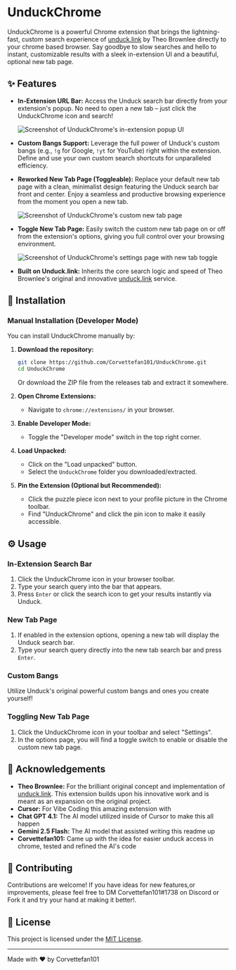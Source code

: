 # UnduckChrome
UnduckChrome is a powerful Chrome extension that brings the lightning-fast, custom search experience of [unduck.link](https://unduck.link/) by Theo Brownlee directly to your chrome based browser. Say goodbye to slow searches and hello to instant, customizable results with a sleek in-extension UI and a beautiful, optional new tab page.
## ✨ Features

*   **In-Extension URL Bar:** Access the Unduck search bar directly from your extension's popup. No need to open a new tab – just click the UnduckChrome icon and search!
    <p align="left">
      <img src="https://github.com/user-attachments/assets/96896a9f-0d58-48a5-bdd6-3c7697c6c94f" alt="Screenshot of UnduckChrome's in-extension popup UI">
*   **Custom Bangs Support:** Leverage the full power of Unduck's custom bangs (e.g., `!g` for Google, `!yt` for YouTube) right within the extension. Define and use your own custom search shortcuts for unparalleled efficiency.

*   **Reworked New Tab Page (Toggleable):** Replace your default new tab page with a clean, minimalist design featuring the Unduck search bar front and center. Enjoy a seamless and productive browsing experience from the moment you open a new tab.
    <p align="left">
      <img src="https://github.com/user-attachments/assets/9c1e39bd-4a26-4619-a8ee-045662080ac4" alt="Screenshot of UnduckChrome's custom new tab page">
*   **Toggle New Tab Page:** Easily switch the custom new tab page on or off from the extension's options, giving you full control over your browsing environment.
    <p align="left">
      <img src="https://github.com/user-attachments/assets/e41008dc-0987-4e19-bb74-2abe6393ccfc" alt="Screenshot of UnduckChrome's settings page with new tab toggle">
*   **Built on Unduck.link:** Inherits the core search logic and speed of Theo Brownlee's original and innovative [unduck.link](https://unduck.link/) service.

## 🚀 Installation

### Manual Installation (Developer Mode)

You can install UnduckChrome manually by:

1.  **Download the repository:**
    ```bash
    git clone https://github.com/Corvettefan101/UnduckChrome.git
    cd UnduckChrome
    ```
    Or download the ZIP file from the releases tab and extract it somewhere.

2.  **Open Chrome Extensions:**
    *   Navigate to `chrome://extensions/` in your browser.

3.  **Enable Developer Mode:**
    *   Toggle the "Developer mode" switch in the top right corner.

4.  **Load Unpacked:**
    *   Click on the "Load unpacked" button.
    *   Select the `UnduckChrome` folder you downloaded/extracted.

5.  **Pin the Extension (Optional but Recommended):**
    *   Click the puzzle piece icon next to your profile picture in the Chrome toolbar.
    *   Find "UnduckChrome" and click the pin icon to make it easily accessible.

## ⚙️ Usage

### In-Extension Search Bar

1.  Click the UnduckChrome icon in your browser toolbar.
2.  Type your search query into the bar that appears.
3.  Press `Enter` or click the search icon to get your results instantly via Unduck.

### New Tab Page

1.  If enabled in the extension options, opening a new tab will display the Unduck search bar.
2.  Type your search query directly into the new tab search bar and press `Enter`.

### Custom Bangs

Utilize Unduck's original powerful custom bangs and ones you create yourself!

### Toggling New Tab Page

1.  Click the UnduckChrome icon in your toolbar and select "Settings".
2.  In the options page, you will find a toggle switch to enable or disable the custom new tab page.

## 🙏 Acknowledgements

*   **Theo Brownlee:** For the brilliant original concept and implementation of [unduck.link](https://unduck.link/). This extension builds upon his innovative work and is meant as an expansion on the original project.
*   **Cursor:** For Vibe Coding this amazing extension with
*   **Chat GPT 4.1:** The AI model utilized inside of Cursor to make this all happen
*   **Gemini 2.5 Flash:** The AI model that assisted writing this readme up
*   **Corvettefan101:** Came up with the idea for easier unduck access in chrome, tested and refined the AI's code

## 🤝 Contributing

Contributions are welcome! If you have ideas for new features,or improvements, please feel free to DM Corvettefan101#1738 on Discord or Fork it and try your hand at making it better!.

## 📄 License

This project is licensed under the [MIT License](LICENSE).

---

Made with ❤️ by Corvettefan101
